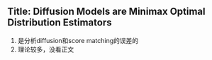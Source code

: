 ## Title: Diffusion Models are Minimax Optimal Distribution Estimators
1. 是分析diffusion和score matching的误差的
2. 理论较多，没看正文